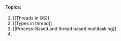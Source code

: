 
#### Topics:

1. [[Threads in OS]]
2.  [[Types in thread]]
3. [[Process-Based and thread based multitasking]]
4. 